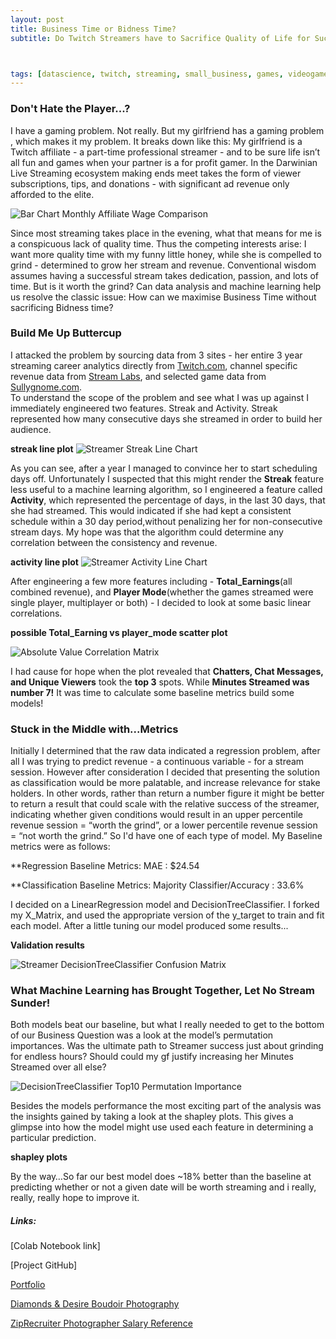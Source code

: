 ```yaml
---
layout: post
title: Business Time or Bidness Time?
subtitle: Do Twitch Streamers have to Sacrifice Quality of Life for Success?



tags: [datascience, twitch, streaming, small_business, games, videogames]
---
```


### Don't Hate the Player...?

I have a gaming problem.  Not really.  But my girlfriend has a gaming problem , which makes it my problem.  It breaks down like this:  My girlfriend is a Twitch affiliate - a part-time professional streamer - and to be sure life isn’t all fun and games when your partner is a for profit gamer.  In the Darwinian Live Streaming ecosystem making ends meet takes the form of viewer subscriptions, tips, and donations - with significant ad revenue only afforded to the elite.   


![Bar Chart Monthly Affiliate Wage Comparison](https://ilenzio.github.io/assets/img/bar_chart_twitch_affiliate_average_monthly_wage_comparison.png)

Since most streaming takes place in the evening, what that means for me is a conspicuous lack of quality time.  Thus the competing interests arise:  I want more quality time with my funny little honey,  while she is compelled to grind  - determined to grow her stream and revenue.  Conventional wisdom assumes having a successful stream takes dedication, passion, and lots of time. But is it worth the grind? Can data analysis and machine learning help us resolve the classic issue: How can we maximise Business Time without sacrificing Bidness time? 


### Build Me Up Buttercup

I attacked the problem by sourcing data from 3 sites - her entire 3 year streaming career analytics directly from [Twitch.com](https://www.twitch.tv/), channel specific revenue data from [Stream Labs](https://streamlabs.com/), and selected game data from [Sullygnome.com](https://sullygnome.com/).   
To understand the scope of the problem and see what I was up against I immediately engineered two features.  Streak and Activity.  Streak represented how many consecutive days she streamed in order to build her audience.  

**streak line plot**
![Streamer Streak Line Chart](https://ilenzio.github.io/assets/img/streak_line_chart.png)

As you can see, after a year I managed to convince her to start scheduling days off.  Unfortunately I suspected that this might render the **Streak** feature less useful to a machine learning algorithm, so I engineered a feature called **Activity**, which represented the percentage of days, in the last 30 days, that she had streamed.  This would indicated if she had kept a consistent schedule within a 30 day period,without penalizing her for non-consecutive stream days. My hope was that the algorithm could determine any correlation between the consistency and revenue.  

**activity line plot**
![Streamer Activity Line Chart](https://ilenzio.github.io/assets/img/activity_line_chart.png)

After engineering a few more features including - **Total_Earnings**(all combined revenue), and **Player Mode**(whether the games streamed were single player, multiplayer or both) - I decided to look at some basic linear correlations.


**possible Total_Earning vs player_mode scatter plot**

![Absolute Value Correlation Matrix](https://ilenzio.github.io/assets/img/corr_Matrix_absolute_value_chart.png)


I had cause for hope when the plot revealed that **Chatters, Chat Messages, and Unique Viewers** took the **top 3** spots. While **Minutes Streamed was number 7!**  It was time to calculate some baseline metrics build some models!

### Stuck in the Middle with...Metrics

Initially I determined that the raw data indicated a regression problem, after all I was trying to predict revenue - a continuous variable - for a stream session.  However after consideration I decided that presenting the solution as classification would be more palatable, and increase relevance for stake holders.  In other words, rather than return a number figure it might be better to return a result that could scale with the relative success of the streamer, indicating whether given conditions would result in an upper percentile revenue session = “worth the grind”, or a lower percentile revenue session = “not worth the grind.”  So I'd have one of each type of model.  My Baseline metrics were as follows: 

**Regression Baseline Metrics:
MAE : $24.54

**Classification Baseline Metrics:
Majority Classifier/Accuracy : 33.6%

I decided on a LinearRegression model and DecisionTreeClassifier. I forked my X_Matrix, and used the appropriate version of the y_target to train and fit each model.  After a little tuning our model produced some results...

**Validation results**

![Streamer DecisionTreeClassifier Confusion Matrix](https://ilenzio.github.io/assets/img/twitch_tree_classifier_confusion_matrix_chart.png)

### What Machine Learning has Brought Together, Let No Stream Sunder!
Both models beat our baseline, but what I really needed to get to the bottom of our Business Question was a look at the model’s permutation importances.   Was the ultimate path to Streamer success just about grinding for endless hours? Should could my gf justify increasing her Minutes Streamed over all else?

![DecisionTreeClassifier Top10 Permutation Importance](https://ilenzio.github.io/assets/img/twitch_tree_classifier_permutation_importance_top_ten_bar_chart.png)

Besides the models performance  the most exciting part of the analysis was the insights gained by taking a look at the shapley plots.  This gives a glimpse into how the model might use used each feature in determining a particular prediction. 

**shapley plots**

By the way…So far our best model does ~18% better than the baseline at predicting whether or not a given date will be worth streaming and i really, really, really hope to improve it. 


##### Links:

[Colab Notebook link]

[Project GitHub]

[Portfolio](https://ilenzio.github.io/)

[Diamonds & Desire Boudoir Photography](https://www.diamondsanddesire.com/)

[ZipRecruiter Photographer Salary Reference](https://www.ziprecruiter.com/Salaries/How-Much-Does-a-Professional-Photographer-Make-an-Hour)
